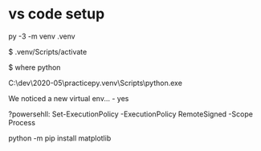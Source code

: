# vs code setup

py -3 -m venv .venv

$ .venv/Scripts/activate

$ where python

C:\dev\2020-05\practicepy\.venv\Scripts\python.exe

We noticed a new virtual env... - yes

?powersehll: Set-ExecutionPolicy -ExecutionPolicy RemoteSigned -Scope Process



python -m pip install matplotlib
